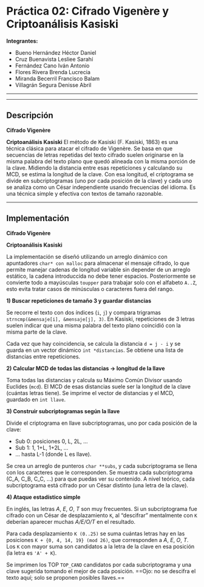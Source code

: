# Práctica 02: Cifrado Vigenère y Criptoanálisis Kasiski

**Integrantes:**  
- Bueno Hernández Héctor Daniel  
- Cruz Buenavista Lesliee Sarahí  
- Fernández Cano Iván Antonio  
- Flores Rivera Brenda Lucrecia  
- Miranda Becerril Francisco Balam  
- Villagrán Segura Denisse Abril  

---
---

## Descripción

**Cifrado Vigenère**


**Criptoanálisis Kasiski**
El método de Kasiski (F. Kasiski, 1863) es una técnica clásica para atacar el cifrado de Vigenère. Se basa en que secuencias 
de letras repetidas del texto cifrado suelen originarse en la misma palabra del texto plano que quedó alineada con la misma 
porción de la clave. Midiendo la distancia entre esas repeticiones y calculando su MCD, se estima la longitud de la clave. 
Con esa longitud, el criptograma se divide en subcriptogramas (uno por cada posición de la clave) y cada uno se analiza como 
un César independiente usando frecuencias del idioma. Es una técnica simple y efectiva con textos de tamaño razonable.

---

## Implementación

**Cifrado Vigenère**


**Criptoanálisis Kasiski**

La implementación se diseñó utilizando un arreglo dinámico con apuntadores `char* con malloc` para almacenar el mensaje
cifrado, lo que permite manejar cadenas de longitud variable sin depender de un arreglo estático, la cadena introduccida no 
debe tener espacios. Posteriormente se convierte todo a mayúsculas `toupper` para trabajar solo con el alfabeto `A..Z`, esto 
evita tratar casos de minúsculas o caracteres fuera del rango.

**1) Buscar repeticiones de tamaño 3 y guardar distancias**

Se recorre el texto con dos índices (`i`, `j`) y compara trigramas `strncmp(&mensaje[i], &mensaje[j], 3)`. En Kasiski, 
repeticiones de 3 letras suelen indicar que una misma palabra del texto plano coincidió con la misma parte de la clave.

Cada vez que hay coincidencia, se calcula la distancia `d = j - i` y se guarda en un vector dinámico 
`int *distancias`. Se obtiene una lista de distancias entre repeticiones.

**2) Calcular MCD de todas las distancias → longitud de la llave**

Toma todas las distancias y calcula su Máximo Común Divisor usando Euclides (`mcd`). El MCD de esas distancias suele ser la 
longitud de la clave (cuántas letras tiene). Se imprime el vector de distancias y el MCD, guardado en `int llave`.

**3) Construir subcriptogramas según la llave**

Divide el criptograma en llave subcriptogramas, uno por cada posición de la clave:
- Sub 0: posiciones 0, L, 2L, ...
- Sub 1: 1, 1+L, 1+2L, ...
- … hasta L-1 (donde L es llave).

Se crea un arreglo de punteros `char **subs`, y cada subcriptograma se llena con los caracteres que le corresponden. Se
muestra cada subcriptograma (C_A, C_B, C_C, …) para que puedas ver su contenido. A nivel teórico, cada subcriptograma está 
cifrado por un César distinto (una letra de la clave).

**4) Ataque estadístico simple**

En inglés, las letras _A_, _E_, _O_, _T_ son muy frecuentes. Si un subcriptograma fue cifrado con un César de desplazamiento `K`, 
al “descifrar” mentalmente con `K` deberían aparecer muchas _A/E/O/T_ en el resultado.

Para cada desplazamiento `K (0..25)` se suma cuántas letras hay en las posiciones `K + {0, 4, 14, 19} (mod 26)`, que corresponden 
a _A_, _E_, _O_, _T_. Los `K` con mayor suma son candidatos a la letra de la clave en esa posición (la letra es `'A' + K`).

Se imprimen los TOP `TOP_CAND` candidatos por cada subcriptograma y una clave sugerida tomando el mejor de cada posición.
==Ojo: no se descifra el texto aquí; solo se proponen posibles llaves.==




